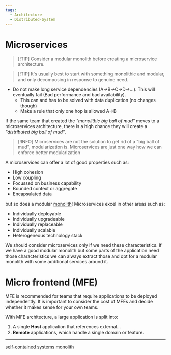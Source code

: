 ```yaml
---
tags:
  - Architecture
  - Distributed-System
---
```

# Microservices 

> [!TIP] Consider a modular monolith before creating a microservice architecture.

> [!TIP] It's usually best to start with something monolithic and modular, and only decomposing in response to genuine need.

- Do not make long service dependencies (A->B->C->D->...). This will eventually fail (Bad performance and bad availability).
	- This can and has to be solved with data duplication (no changes though)
	- Make a rule that only one hop is allowed A->B 

If the same team that created the *"monolithic big ball of mud"* moves to a microservices architecture, there is a high chance they will create a *"distributed big ball of mud"*.

> [!INFO]
>  Microservices are not the solution to get rid of a "big ball of mud", modularization is. Microservices are just one way how we can enforce better modularization

A microservices can offer a lot of good properties such as:

- High cohesion
- Low coupling
- Focussed on business capability
- Bounded context or aggregate
- Encapsulated data

but so does a modular [monolith](monolith.md)!
Microservices excel in other areas such as:

- Individually deployable
- Individually upgradeable
- Individually replaceable
- Individually scalable
- Heterogeneous technology stack

We should consider microservices only if we need these characteristics. 
If we have a good modular monolith but some parts of the application need those characteristics we can always extract those and opt for a modular monolith with some additional services around it.

# Micro frontend (MFE)

MFE is recommended for teams that require applications to be deployed independently. It is important to consider the cost of MFEs and decide whether it makes sense for your own teams.

With MFE architecture, a large application is split into:

1. A single **Host** application that references external...
2. **Remote** applications, which handle a single domain or feature.

---

[self-contained systems](self-contained-systems.md)
[monolith](monolith.md)
